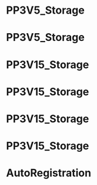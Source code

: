 # PP3V5_Storage
# PP3V5_Storage
# PP3V15_Storage
# PP3V15_Storage
# PP3V15_Storage
# PP3V15_Storage
# AutoRegistration
